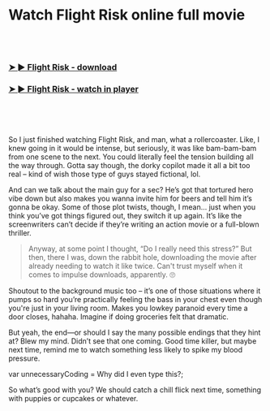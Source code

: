 <h1>Watch Flight Risk online full movie</h1>


<br><br>

<h3><a href="https://Yusefs-pasmabarhu1971.github.io/hjpjusfxjn/">➤ ► Flight Risk - download</a></h3> 
<h3><a href="https://Yusefs-pasmabarhu1971.github.io/hjpjusfxjn/">➤ ► Flight Risk - watch in player</a></h3>


<br><br><br>


So I just finished watching Flight Risk, and man, what a rollercoaster. Like, I knew going in it would be intense, but seriously, it was like bam-bam-bam from one scene to the next. You could literally feel the tension building all the way through. Gotta say though, the dorky copilot made it all a bit too real – kind of wish those type of guys stayed fictional, lol.

And can we talk about the main guy for a sec? He’s got that tortured hero vibe down but also makes you wanna invite him for beers and tell him it’s gonna be okay. Some of those plot twists, though, I mean... just when you think you’ve got things figured out, they switch it up again. It’s like the screenwriters can’t decide if they’re writing an action movie or a full-blown thriller.

> Anyway, at some point I thought, “Do I really need this stress?” But then, there I was, down the rabbit hole, downloading the movie after already needing to watch it like twice. Can't trust myself when it comes to impulse downloads, apparently. 🙄

Shoutout to the background music too – it’s one of those situations where it pumps so hard you’re practically feeling the bass in your chest even though you're just in your living room. Makes you lowkey paranoid every time a door closes, hahaha. Imagine if doing groceries felt that dramatic.

But yeah, the end—or should I say the many possible endings that they hint at? Blew my mind. Didn’t see that one coming. Good time killer, but maybe next time, remind me to watch something less likely to spike my blood pressure.

var unnecessaryCoding = Why did I even type this?;

So what’s good with you? We should catch a chill flick next time, something with puppies or cupcakes or whatever.
